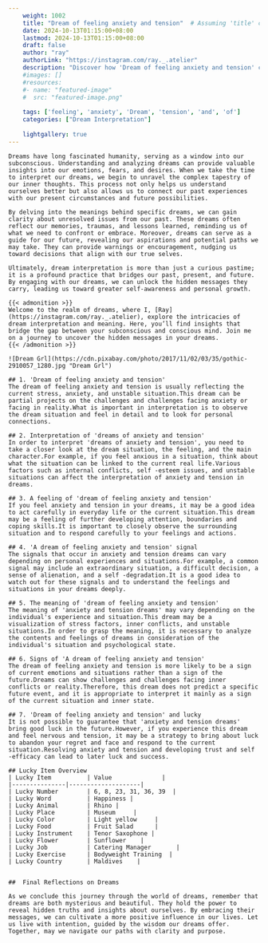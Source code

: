 ```yaml
---
    weight: 1002
    title: "Dream of feeling anxiety and tension"  # Assuming 'title' column exists
    date: 2024-10-13T01:15:00+08:00
    lastmod: 2024-10-13T01:15:00+08:00
    draft: false
    author: "ray"
    authorLink: "https://instagram.com/ray._.atelier"
    description: "Discover how 'Dream of feeling anxiety and tension' can interpret your future and uncover its significant meanings in your life."
    #images: []
    #resources:
    #- name: "featured-image"
    #  src: "featured-image.png"
    
    tags: ['feeling', 'anxiety', 'Dream', 'tension', 'and', 'of']
    categories: ["Dream Interpretation"]
    
    lightgallery: true
---
```

    
    Dreams have long fascinated humanity, serving as a window into our subconscious. Understanding and analyzing dreams can provide valuable insights into our emotions, fears, and desires. When we take the time to interpret our dreams, we begin to unravel the complex tapestry of our inner thoughts. This process not only helps us understand ourselves better but also allows us to connect our past experiences with our present circumstances and future possibilities.
    
    By delving into the meanings behind specific dreams, we can gain clarity about unresolved issues from our past. These dreams often reflect our memories, traumas, and lessons learned, reminding us of what we need to confront or embrace. Moreover, dreams can serve as a guide for our future, revealing our aspirations and potential paths we may take. They can provide warnings or encouragement, nudging us toward decisions that align with our true selves.
    
    Ultimately, dream interpretation is more than just a curious pastime; it is a profound practice that bridges our past, present, and future. By engaging with our dreams, we can unlock the hidden messages they carry, leading us toward greater self-awareness and personal growth.
    
    {{< admonition >}}
    Welcome to the realm of dreams, where I, [Ray](https://instagram.com/ray._.atelier), explore the intricacies of dream interpretation and meaning. Here, you’ll find insights that bridge the gap between your subconscious and conscious mind. Join me on a journey to uncover the hidden messages in your dreams.
    {{< /admonition >}}
    
    ![Dream Grl](https://cdn.pixabay.com/photo/2017/11/02/03/35/gothic-2910057_1280.jpg "Dream Grl")
    
    ## 1. 'Dream of feeling anxiety and tension'
    The dream of feeling anxiety and tension is usually reflecting the current stress, anxiety, and unstable situation.This dream can be partial projects on the challenges and challenges facing anxiety or facing in reality.What is important in interpretation is to observe the dream situation and feel in detail and to look for personal connections.
    
    ## 2. Interpretation of 'dreams of anxiety and tension'
    In order to interpret 'dreams of anxiety and tension', you need to take a closer look at the dream situation, the feeling, and the main character.For example, if you feel anxious in a situation, think about what the situation can be linked to the current real life.Various factors such as internal conflicts, self -esteem issues, and unstable situations can affect the interpretation of anxiety and tension in dreams.
    
    ## 3. A feeling of 'dream of feeling anxiety and tension'
    If you feel anxiety and tension in your dreams, it may be a good idea to act carefully in everyday life or the current situation.This dream may be a feeling of further developing attention, boundaries and coping skills.It is important to closely observe the surrounding situation and to respond carefully to your feelings and actions.
    
    ## 4. 'A dream of feeling anxiety and tension' signal
    The signals that occur in anxiety and tension dreams can vary depending on personal experiences and situations.For example, a common signal may include an extraordinary situation, a difficult decision, a sense of alienation, and a self -degradation.It is a good idea to watch out for these signals and to understand the feelings and situations in your dreams deeply.
    
    ## 5. The meaning of 'dream of feeling anxiety and tension'
    The meaning of 'anxiety and tension dreams' may vary depending on the individual's experience and situation.This dream may be a visualization of stress factors, inner conflicts, and unstable situations.In order to grasp the meaning, it is necessary to analyze the contents and feelings of dreams in consideration of the individual's situation and psychological state.
    
    ## 6. Signs of 'A dream of feeling anxiety and tension'
    The dream of feeling anxiety and tension is more likely to be a sign of current emotions and situations rather than a sign of the future.Dreams can show challenges and challenges facing inner conflicts or reality.Therefore, this dream does not predict a specific future event, and it is appropriate to interpret it mainly as a sign of the current situation and inner state.
    
    ## 7. 'Dream of feeling anxiety and tension' and lucky
    It is not possible to guarantee that 'anxiety and tension dreams' bring good luck in the future.However, if you experience this dream and feel nervous and tension, it may be a strategy to bring about luck to abandon your regret and face and respond to the current situation.Resolving anxiety and tension and developing trust and self -efficacy can lead to later luck and success.
    
    ## Lucky Item Overview
    | Lucky Item          | Value              |
    |---------------|--------------------|
    | Lucky Number        | 6, 8, 23, 31, 36, 39  |
    | Lucky Word          | Happiness |
    | Lucky Animal        | Rhino |
    | Lucky Place         | Museum     |
    | Lucky Color         | Light yellow     |
    | Lucky Food          | Fruit Salad      |
    | Lucky Instrument    | Tenor Saxophone |
    | Lucky Flower        | Sunflower    |
    | Lucky Job           | Catering Manager       |
    | Lucky Exercise      | Bodyweight Training  |
    | Lucky Country       | Maldives    |
    
    
    ##  Final Reflections on Dreams
    
    As we conclude this journey through the world of dreams, remember that dreams are both mysterious and beautiful. They hold the power to reveal hidden truths and insights about ourselves. By embracing their messages, we can cultivate a more positive influence in our lives. Let us live with intention, guided by the wisdom our dreams offer. Together, may we navigate our paths with clarity and purpose.
    